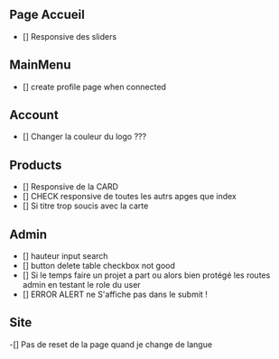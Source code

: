 ## Page Accueil

- [] Responsive des sliders

## MainMenu

- [] create profile page when connected

## Account

- [] Changer la couleur du logo ???

## Products

- [] Responsive de la CARD
- [] CHECK responsive de toutes les autrs apges que index
- [] Si titre trop soucis avec la carte

## Admin

- [] hauteur input search
- [] button delete table checkbox not good
- [] Si le temps faire un projet a part ou alors bien protégé les routes admin en testant le role du user
- [] ERROR ALERT ne S'affiche pas dans le submit !

## Site

-[] Pas de reset de la page quand je change de langue
